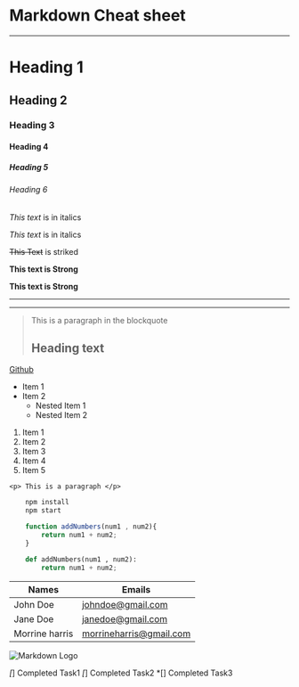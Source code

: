 
# Markdown Cheat sheet 
___
<!-- Heading  -->
# Heading 1
## Heading 2
### Heading 3
#### Heading 4
##### Heading 5
###### Heading 6

<!-- Italics -->
*This text*  is in italics

_This text_ is in italics

<!-- StrikeThrough -->
~~This Text~~ is striked

<!-- Strong -->
**This text is Strong**

__This text is Strong__

<!-- Horizontal Rule -->
___
---

<!-- Blockquote -->
><p>This is a paragraph in the blockquote </p> <h2>Heading text</h2>

<!-- Links -->
[Github](www.github.com)

<!-- unordered Lists -->
* Item 1
* Item 2
   * Nested Item 1
   * Nested Item 2

<!--Ordered Lists -->
1. Item 1
1. Item 2
1. Item 3
1. Item 4
1. Item 5


<!-- Inline code block -->
`<p> This is a paragraph </p>`

<!-- Github markdown -->
<!-- Codeblocks -->

```bash 
	npm install
	npm start
```

```javascript
	function addNumbers(num1 , num2){
		return num1 + num2;
	}
```

```Python
	def addNumbers(num1 , num2):
		return num1 + num2;
```


<!-- Tables in github markdown -->

| Names   | Emails |
|------------|----------|
| John Doe   | johndoe@gmail.com |
| Jane Doe   | janedoe@gmail.com |
| Morrine harris   | morrineharris@gmail.com |

<!-- Images -->
![Markdown Logo](https://markdown-here.com/img/icon256.png)

<!-- Tasklists in github Markdown -->
*[*] Completed Task1
*[*] Completed Task2
*[] Completed Task3
